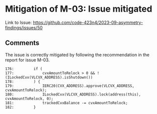 # Mitigation of M-03: Issue mitigated

Link to Issue: https://github.com/code-423n4/2023-09-asymmetry-findings/issues/50

## Comments

The issue is correctly mitigated by following the recommendation in the report for issue M-03.

```solidity
176:         if (
177:             cvxAmountToRelock > 0 && !(ILockedCvx(VLCVX_ADDRESS).isShutdown())
178:         ) {
179:             IERC20(CVX_ADDRESS).approve(VLCVX_ADDRESS, cvxAmountToRelock);
180:             ILockedCvx(VLCVX_ADDRESS).lock(address(this), cvxAmountToRelock, 0);
181:             trackedCvxBalance -= cvxAmountToRelock;
182:         }
```
